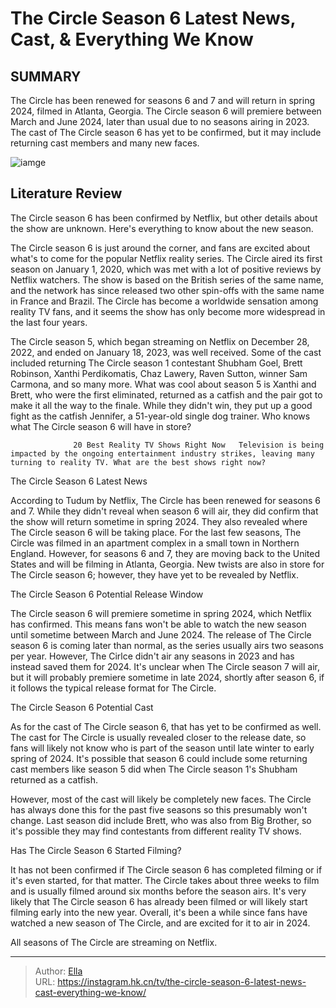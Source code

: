 # The Circle Season 6 Latest News, Cast, &amp; Everything We Know


## SUMMARY 



  The Circle has been renewed for seasons 6 and 7 and will return in spring 2024, filmed in Atlanta, Georgia.   The Circle season 6 will premiere between March and June 2024, later than usual due to no seasons airing in 2023.   The cast of The Circle season 6 has yet to be confirmed, but it may include returning cast members and many new faces.  

![iamge](https://static1.srcdn.com/wordpress/wp-content/uploads/2023/06/130623_sr_rtv_016pg.jpg)

## Literature Review
The Circle season 6 has been confirmed by Netflix, but other details about the show are unknown. Here&#39;s everything to know about the new season. 




The Circle season 6 is just around the corner, and fans are excited about what&#39;s to come for the popular Netflix reality series. The Circle aired its first season on January 1, 2020, which was met with a lot of positive reviews by Netflix watchers. The show is based on the British series of the same name, and the network has since released two other spin-offs with the same name in France and Brazil. The Circle has become a worldwide sensation among reality TV fans, and it seems the show has only become more widespread in the last four years.




The Circle season 5, which began streaming on Netflix on December 28, 2022, and ended on January 18, 2023, was well received. Some of the cast included returning The Circle season 1 contestant Shubham Goel, Brett Robinson, Xanthi Perdikomatis, Chaz Lawery, Raven Sutton, winner Sam Carmona, and so many more. What was cool about season 5 is Xanthi and Brett, who were the first eliminated, returned as a catfish and the pair got to make it all the way to the finale. While they didn&#39;t win, they put up a good fight as the catfish Jennifer, a 51-year-old single dog trainer. Who knows what The Circle season 6 will have in store?

                  20 Best Reality TV Shows Right Now   Television is being impacted by the ongoing entertainment industry strikes, leaving many turning to reality TV. What are the best shows right now?    


 The Circle Season 6 Latest News 
          




According to Tudum by Netflix, The Circle has been renewed for seasons 6 and 7. While they didn&#39;t reveal when season 6 will air, they did confirm that the show will return sometime in spring 2024. They also revealed where The Circle season 6 will be taking place. For the last few seasons, The Circle was filmed in an apartment complex in a small town in Northern England. However, for seasons 6 and 7, they are moving back to the United States and will be filming in Atlanta, Georgia. New twists are also in store for The Circle season 6; however, they have yet to be revealed by Netflix.



 The Circle Season 6 Potential Release Window 
          

The Circle season 6 will premiere sometime in spring 2024, which Netflix has confirmed. This means fans won&#39;t be able to watch the new season until sometime between March and June 2024. The release of The Circle season 6 is coming later than normal, as the series usually airs two seasons per year. However, The Cirlce didn&#39;t air any seasons in 2023 and has instead saved them for 2024. It&#39;s unclear when The Circle season 7 will air, but it will probably premiere sometime in late 2024, shortly after season 6, if it follows the typical release format for The Circle.






 The Circle Season 6 Potential Cast 
         

As for the cast of The Circle season 6, that has yet to be confirmed as well. The cast for The Circle is usually revealed closer to the release date, so fans will likely not know who is part of the season until late winter to early spring of 2024. It&#39;s possible that season 6 could include some returning cast members like season 5 did when The Circle season 1&#39;s Shubham returned as a catfish.

However, most of the cast will likely be completely new faces. The Circle has always done this for the past five seasons so this presumably won&#39;t change. Last season did include Brett, who was also from Big Brother, so it&#39;s possible they may find contestants from different reality TV shows.



 Has The Circle Season 6 Started Filming? 
          




It has not been confirmed if The Circle season 6 has completed filming or if it&#39;s even started, for that matter. The Circle takes about three weeks to film and is usually filmed around six months before the season airs. It&#39;s very likely that The Circle season 6 has already been filmed or will likely start filming early into the new year. Overall, it&#39;s been a while since fans have watched a new season of The Circle, and are excited for it to air in 2024.



All seasons of The Circle are streaming on Netflix.






---

> Author: [Ella](https://instagram.hk.cn/)  
> URL: https://instagram.hk.cn/tv/the-circle-season-6-latest-news-cast-everything-we-know/  

